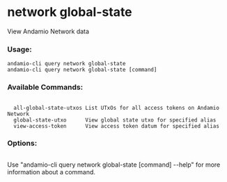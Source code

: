 # network global-state
View Andamio Network data

### Usage:
```
andamio-cli query network global-state
andamio-cli query network global-state [command]
```

### Available Commands:
```

  all-global-state-utxos List UTxOs for all access tokens on Andamio Network
  global-state-utxo      View global state utxo for specified alias
  view-access-token      View access token datum for specified alias
```

### Options:
```

```

Use "andamio-cli query network global-state [command] --help" for more information about a command.

